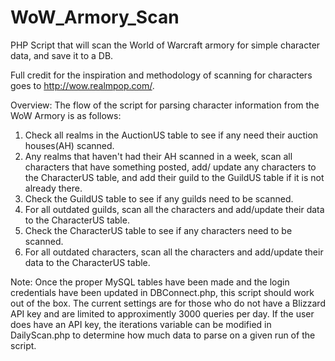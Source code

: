 WoW_Armory_Scan
===============

PHP Script that will scan the World of Warcraft armory for simple character data, and save it to a DB.

Full credit for the inspiration and methodology of scanning for characters goes to http://wow.realmpop.com/.

Overview:
The flow of the script for parsing character information from the WoW Armory is as follows:
1. Check all realms in the AuctionUS table to see if any need their auction houses(AH) scanned.
2. Any realms that haven't had their AH scanned in a week, scan all characters that have something posted,
add/ update any characters to the CharacterUS table, and add their guild to the GuildUS table if it is not
already there.
3. Check the GuildUS table to see if any guilds need to be scanned.
4. For all outdated guilds, scan all the characters and add/update their data to the CharacterUS table.
5. Check the CharacterUS table to see if any characters need to be scanned.
6. For all outdated characters, scan all the characters and add/update their data to the CharacterUS table.

Note: Once the proper MySQL tables have been made and the login credentials have been updated in DBConnect.php,
this script should work out of the box. The current settings are for those who do not have a Blizzard API key 
and are limited to approximently 3000 queries per day. If the user does have an API key, the iterations variable
can be modified in DailyScan.php to determine how much data to parse on a given run of the script.
